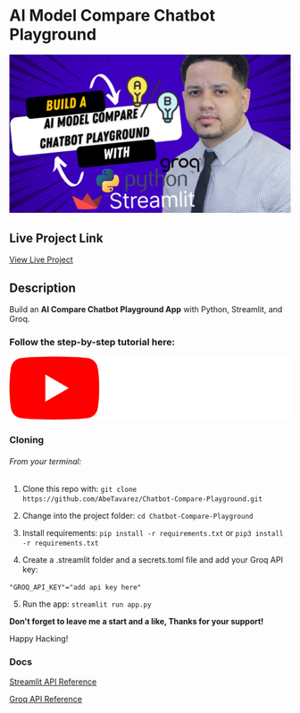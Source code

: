
# AI Model Compare Chatbot Playground

![Chatbot](<./AI-Stocks-Application.png>)

## Live Project Link
<a href="https://ai-model-compare.streamlit.app/" target="_blank">View Live Project</a>

## Description 

Build an <b>AI Compare Chatbot Playground App</b> with Python, Streamlit, and Groq.

### Follow the step-by-step tutorial here:

<a href="https://youtu.be/JVgTTsTMW5c?si=2-ccEDChUaTdyUGg">
    <img src="./yt_logo_rgb_dark.png" alt="youtube logo"/>
</a>

### Cloning 

###### From your terminal:

1. Clone this repo with:
   `git clone https://github.com/AbeTavarez/Chatbot-Compare-Playground.git`

2. Change into the project folder:
   `cd Chatbot-Compare-Playground`

3. Install requirements:
   `pip install -r requirements.txt`
   or
   `pip3 install -r requirements.txt`

4. Create a .streamlit folder and a secrets.toml file and add your Groq API key:

`"GROQ_API_KEY"="add api key here"`

5. Run the app:
   `streamlit run app.py`

<b>Don't forget to leave me a start and a like, Thanks for your support!
</b> 

Happy Hacking!

### Docs

[Streamlit API Reference](https://docs.streamlit.io/develop/api-reference)

[Groq API Reference](https://console.groq.com/docs/overviewe)
